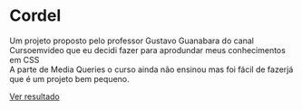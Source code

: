 # Cordel

Um projeto proposto pelo professor Gustavo Guanabara do canal Cursoemvideo que eu decidi fazer para aprodundar meus conhecimentos em CSS <br>
A parte de Media Queries o curso ainda não ensinou mas foi fácil de fazerjá que é um projeto bem pequeno.

<a href="https://anariquieri.github.io/Cordel/">Ver resultado</a>

